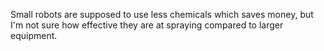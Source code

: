 Small robots are supposed to use less chemicals which saves money, but I'm not sure how effective they are at spraying compared to larger equipment.
